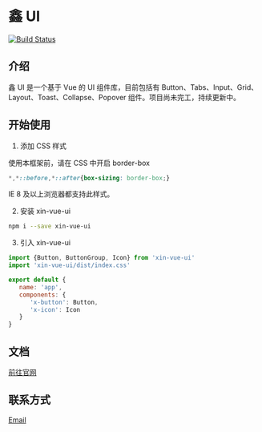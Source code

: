 #  鑫 UI

[![Build Status](https://app.travis-ci.com/botshen/gulu-Demo.svg?branch=master)](https://app.travis-ci.com/botshen/gulu-Demo)
## 介绍

鑫 UI 是一个基于 Vue 的 UI 组件库，目前包括有 Button、Tabs、Input、Grid、
Layout、Toast、Collapse、Popover 组件。项目尚未完工，持续更新中。

## 开始使用

1. 添加 CSS 样式

使用本框架前，请在 CSS 中开启 border-box

```css
*,*::before,*::after{box-sizing: border-box;}
```

IE 8 及以上浏览器都支持此样式。

2. 安装 xin-vue-ui

```bash
npm i --save xin-vue-ui
```

3. 引入 xin-vue-ui

```js
import {Button, ButtonGroup, Icon} from 'xin-vue-ui'
import 'xin-vue-ui/dist/index.css'

export default {
   name: 'app',
   components: {
      'x-button': Button,
      'x-icon': Icon
   }
}
```
## 文档

[前往官网](https://botshen.github.io/gulu-Demo-website/)

## 联系方式

<a href='mailto:363088847@qq.com'>Email</a>